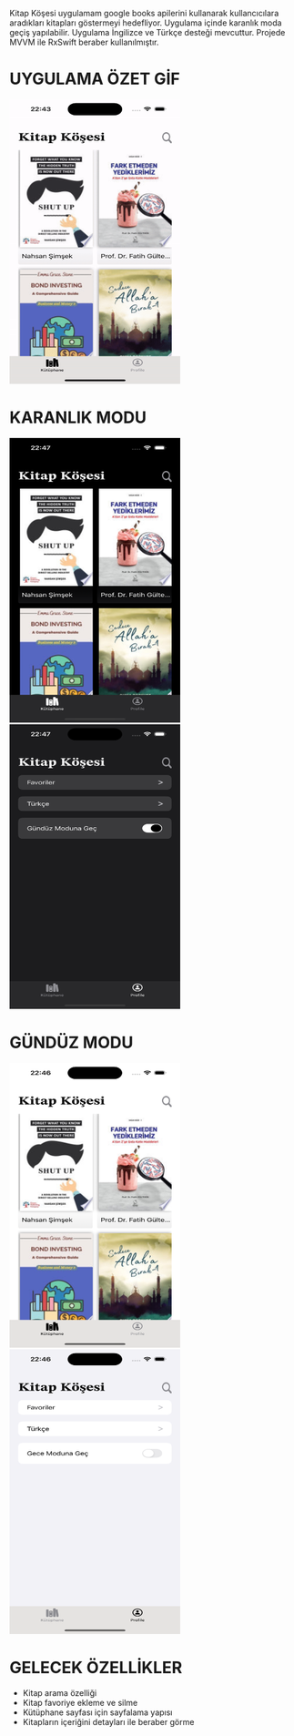 Kitap Köşesi uygulamam google books apilerini kullanarak kullancıcılara aradıkları kitapları göstermeyi hedefliyor.
Uygulama içinde karanlık moda geçiş yapılabilir.
Uygulama İngilizce ve Türkçe desteği mevcuttur.
Projede MVVM ile RxSwift beraber kullanılmıştır.



# UYGULAMA ÖZET GİF
<img src="https://github.com/kdrgrgn/KitapKosesi/blob/main/ExampleAssets/run.gif" alt="Resim Açıklaması" width="300" height="500">


# KARANLIK MODU
<img src="https://github.com/kdrgrgn/KitapKosesi/blob/main/ExampleAssets/library_dark.png" alt="Resim Açıklaması" width="300" height="500">  <img src="https://github.com/kdrgrgn/KitapKosesi/blob/main/ExampleAssets/profile_dark.png" alt="Resim Açıklaması" width="300" height="500">



# GÜNDÜZ MODU
<img src="https://github.com/kdrgrgn/KitapKosesi/blob/main/ExampleAssets/library_light.png" alt="Resim Açıklaması" width="300" height="500"> <img src="https://github.com/kdrgrgn/KitapKosesi/blob/main/ExampleAssets/profile_light.png" alt="Resim Açıklaması" width="300" height="500">





# GELECEK ÖZELLİKLER
* Kitap arama özelliği
* Kitap favoriye ekleme ve silme
* Kütüphane sayfası için sayfalama yapısı
* Kitapların içeriğini detayları ile beraber görme
